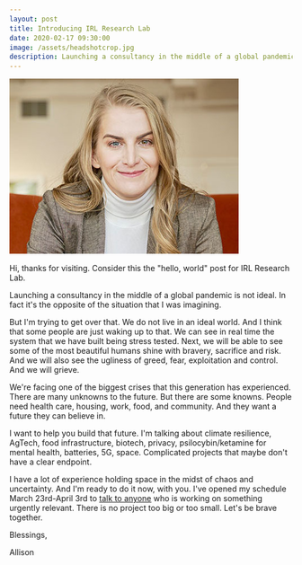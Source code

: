 ```yaml
---
layout: post
title: Introducing IRL Research Lab
date: 2020-02-17 09:30:00
image: /assets/headshotcrop.jpg
description: Launching a consultancy in the middle of a global pandemic is not ideal. But we do not live in an ideal world.
---
```



<img src="/assets/headshotcrop.jpg" alt="headshot" >

Hi, thanks for visiting. Consider this the "hello, world" post for IRL Research Lab. 

Launching a consultancy in the middle of a global pandemic is not ideal. In fact it's the opposite of the situation that I was imagining. 

But I'm trying to get over that. We do not live in an ideal world. And I think that some people are just waking up to that. We can see in real time the system that we have built being stress tested. Next, we will be able to see some of the most beautiful humans shine with bravery, sacrifice and risk. And we will also see the ugliness of greed, fear, exploitation and control. And we will grieve.

We're facing one of the biggest crises that this generation has experienced. There are many unknowns to the future. But there are some knowns. People need health care, housing, work, food, and community. And they want a future they can believe in. 

I want to help you build that future. I'm talking about climate resilience, AgTech, food infrastructure, biotech, privacy, psilocybin/ketamine for mental health, batteries, 5G, space. Complicated projects that maybe don't have a clear endpoint.

I have a lot of experience holding space in the midst of chaos and uncertainty. And I'm ready to do it now, with you. I've opened my schedule March 23rd-April 3rd to <u><a href="/contact">talk to anyone</a></u> who is working on something urgently relevant. There is no project too big or too small. Let's be brave together. 

Blessings,

Allison




<br>
<br>
<br>


